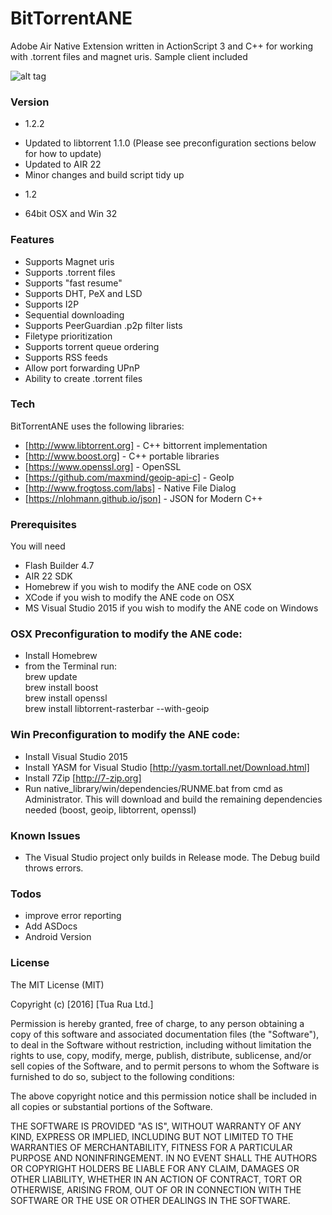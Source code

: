 # BitTorrentANE

Adobe Air Native Extension written in ActionScript 3 and C++ for working with .torrent files and magnet uris.
Sample client included

![alt tag](https://raw.githubusercontent.com/tuarua/BitTorrentANE/master/screenshots/screen-shot-1.PNG)

### Version
- 1.2.2
* Updated to libtorrent 1.1.0 (Please see preconfiguration sections below for how to update)
* Updated to AIR 22
* Minor changes and build script tidy up

- 1.2
* 64bit OSX and Win 32

### Features
 - Supports Magnet uris
 - Supports .torrent files
 - Supports "fast resume"
 - Supports DHT, PeX and LSD
 - Supports I2P
 - Sequential downloading
 - Supports PeerGuardian .p2p filter lists
 - Filetype prioritization
 - Supports torrent queue ordering
 - Supports RSS feeds
 - Allow port forwarding UPnP
 - Ability to create .torrent files

### Tech

BitTorrentANE uses the following libraries:

* [http://www.libtorrent.org] - C++ bittorrent implementation
* [http://www.boost.org] - C++ portable libraries
* [https://www.openssl.org] - OpenSSL
* [https://github.com/maxmind/geoip-api-c] - GeoIp
* [http://www.frogtoss.com/labs] - Native File Dialog
* [https://nlohmann.github.io/json] - JSON for Modern C++


### Prerequisites

You will need
 
 - Flash Builder 4.7
 - AIR 22 SDK
 - Homebrew if you wish to modify the ANE code on OSX
 - XCode if you wish to modify the ANE code on OSX
 - MS Visual Studio 2015 if you wish to modify the ANE code on Windows


### OSX Preconfiguration to modify the ANE code:
 - Install Homebrew
 - from the Terminal run:  
    brew update  
    brew install boost  
    brew install openssl  
    brew install libtorrent-rasterbar --with-geoip  

### Win Preconfiguration to modify the ANE code:
 - Install Visual Studio 2015
 - Install YASM for Visual Studio [http://yasm.tortall.net/Download.html]
 - Install 7Zip [http://7-zip.org]
 - Run native_library/win/dependencies/RUNME.bat from cmd as Administrator.
This will download and build the remaining dependencies needed (boost, geoip, libtorrent, openssl)

### Known Issues
 - The Visual Studio project only builds in Release mode. The Debug build throws errors.
 
### Todos
 - improve error reporting
 - Add ASDocs
 - Android Version

### License

The MIT License (MIT)

Copyright (c) [2016] [Tua Rua Ltd.]

Permission is hereby granted, free of charge, to any person obtaining a copy
of this software and associated documentation files (the "Software"), to deal
in the Software without restriction, including without limitation the rights
to use, copy, modify, merge, publish, distribute, sublicense, and/or sell
copies of the Software, and to permit persons to whom the Software is
furnished to do so, subject to the following conditions:

The above copyright notice and this permission notice shall be included in all
copies or substantial portions of the Software.

THE SOFTWARE IS PROVIDED "AS IS", WITHOUT WARRANTY OF ANY KIND, EXPRESS OR
IMPLIED, INCLUDING BUT NOT LIMITED TO THE WARRANTIES OF MERCHANTABILITY,
FITNESS FOR A PARTICULAR PURPOSE AND NONINFRINGEMENT. IN NO EVENT SHALL THE
AUTHORS OR COPYRIGHT HOLDERS BE LIABLE FOR ANY CLAIM, DAMAGES OR OTHER
LIABILITY, WHETHER IN AN ACTION OF CONTRACT, TORT OR OTHERWISE, ARISING FROM,
OUT OF OR IN CONNECTION WITH THE SOFTWARE OR THE USE OR OTHER DEALINGS IN THE
SOFTWARE.
